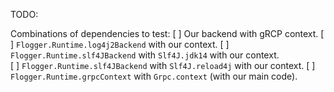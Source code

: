
TODO: 

Combinations of dependencies to test:
  [ ] Our backend with gRCP context.
  [ ] `Flogger.Runtime.log4j2Backend` with our context.
  [ ] `Flogger.Runtime.slf4JBackend` with `Slf4J.jdk14` with our context.  
  [ ] `Flogger.Runtime.slf4JBackend` with `Slf4J.reload4j` with our context.
  [ ] `Flogger.Runtime.grpcContext` with `Grpc.context` (with our main code).
